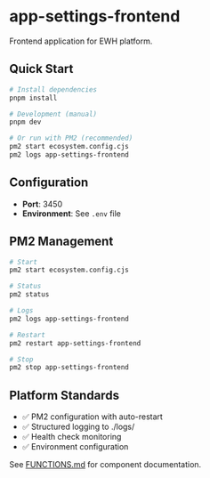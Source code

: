 # app-settings-frontend

Frontend application for EWH platform.

## Quick Start

```bash
# Install dependencies
pnpm install

# Development (manual)
pnpm dev

# Or run with PM2 (recommended)
pm2 start ecosystem.config.cjs
pm2 logs app-settings-frontend
```

## Configuration

- **Port**: 3450
- **Environment**: See `.env` file

## PM2 Management

```bash
# Start
pm2 start ecosystem.config.cjs

# Status
pm2 status

# Logs
pm2 logs app-settings-frontend

# Restart
pm2 restart app-settings-frontend

# Stop
pm2 stop app-settings-frontend
```

## Platform Standards

- ✅ PM2 configuration with auto-restart
- ✅ Structured logging to ./logs/
- ✅ Health check monitoring
- ✅ Environment configuration

See [FUNCTIONS.md](./FUNCTIONS.md) for component documentation.
